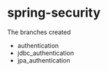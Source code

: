 # spring-security

The branches created
- authentication
- jdbc_authentication
- jpa_authentication
